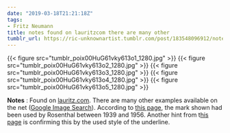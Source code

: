 ```yaml
---
date: "2019-03-18T21:21:18Z"
tags:
- Fritz Neumann
title: notes found on lauritzcom there are many other
tumblr_url: https://ric-unknownartist.tumblr.com/post/183548096912/notes-found-on-lauritzcom-there-are-many-other
---
```

{{< figure src="tumblr_poix00HuG61vky613o1_1280.jpg" >}} 
{{< figure src="tumblr_poix00HuG61vky613o2_1280.jpg" >}} 
{{< figure src="tumblr_poix00HuG61vky613o3_1280.jpg" >}} 
{{< figure src="tumblr_poix00HuG61vky613o4_1280.jpg" >}} 
{{< figure src="tumblr_poix00HuG61vky613o5_1280.jpg" >}} 
  

**Notes** : Found on [lauritz.com](https://www.lauritz.com/de/auktion/rosenthal-porzellanbild-am-wind-nach-fritz-neumann/i2951240/#). There are many other examples available on the net ([Google Image Search](https://www.google.com/search?q=fritz+neumann+rosenthal&safe=off&tbm=isch)). According to [this page](https://www.theoldstuff.com/en/porcelain-marks/category/51-rosenthal-marks?start=20), the mark shown had been used by Rosenthal between 1939 and 1956. Another hint from t[his page](http://www.retroselect.com/Rosenthal/Rosenthal.htm) is confirming this by the used style of the underline.

